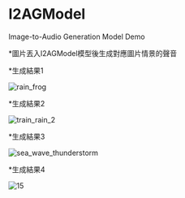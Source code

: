 # I2AGModel
Image-to-Audio Generation Model Demo


*圖片丟入I2AGModel模型後生成對應圖片情景的聲音


*生成結果1

![rain_frog](https://github.com/yachuchang1031/I2AGModel/assets/136334958/825aa781-da29-4e1c-82eb-4a1841d1212e)
> [](https://github.com/yachuchang1031/I2AGModel/assets/136334958/a34b5369-690c-4a74-83b0-af7bfd9da6a4)

*生成結果2

![train_rain_2](https://github.com/yachuchang1031/I2AGModel/assets/136334958/705510d6-b646-4203-8991-9d28c37b3869)
> [](https://github.com/yachuchang1031/I2AGModel/assets/136334958/b59b925f-9f60-4e0b-93ce-2071e4dae73d)

*生成結果3

![sea_wave_thunderstorm](https://github.com/yachuchang1031/I2AGModel/assets/136334958/73dcfe60-53cb-478e-925b-0a33019241b7)
> [](https://github.com/yachuchang1031/I2AGModel/assets/136334958/cd1a0fc2-1e9d-410f-afaa-512a4ce7d355)

*生成結果4

![15](https://github.com/yachuchang1031/I2AGModel/assets/136334958/9b493437-3808-46ec-955b-9c7463bee361)
> [](https://github.com/yachuchang1031/I2AGModel/assets/136334958/fb702cd9-3f46-4223-ba5f-b2d7f11b2309)
